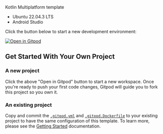 Kotlin Multiplatform template
- Ubuntu 22.04.3 LTS
- Android Studio



Click the button below to start a new development environment:

[![Open in Gitpod](https://gitpod.io/button/open-in-gitpod.svg)](https://gitpod.io/#https://github.com/faustinoloeza/kotlin-gitpod)






## Get Started With Your Own Project

### A new project

Click the above "Open in Gitpod" button to start a new workspace. Once you're ready to push your first code changes, Gitpod will guide you to fork this project so you own it.

### An existing project

Copy and commit the [`.gitpod.yml`](./.gitpod.yml) and [`.gitpod.Dockerfile`](./.gitpod.Dockerfile) to your existing project to have the same configuration of this template. To learn more, please see the [Getting Started](https://www.gitpod.io/docs/getting-started) documentation.
